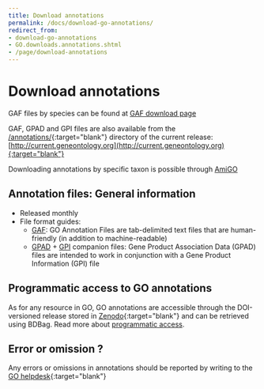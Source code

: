 ```yaml
---
title: Download annotations
permalink: /docs/download-go-annotations/
redirect_from: 
- download-go-annotations
- GO.downloads.annotations.shtml
- /page/download-annotations
---
```


# Download annotations 

GAF files by species can be found at [GAF download page](http://current.geneontology.org/products/pages/downloads.html)

GAF, GPAD and GPI files are also available from the [/annotations/](http://current.geneontology.org/annotations/index.html){:target="blank"} directory of the current release: [http://current.geneontology.org](http://current.geneontology.org){:target="blank"}

Downloading annotations by specific taxon is possible through [AmiGO](http://amigo.geneontology.org/amigo/search/annotation)

## Annotation files: General information
+ Released monthly
+ File format guides:
  + [GAF](/docs/go-annotation-file-gaf-format-2.1/): GO Annotation Files are tab-delimited text files that are human-friendly (in addition to machine-readable)
  + [GPAD](/docs/gene-product-association-data-gpad-format/) + [GPI](/docs/gene-product-information-gpi-format/) companion files: Gene Product Association Data (GPAD) files are intended to work in conjunction with a Gene Product Information (GPI) file

## Programmatic access to GO annotations
As for any resource in GO, GO annotations are accessible through the DOI-versioned release stored in [Zenodo](https://doi.org/10.5281/zenodo.1205159){:target="blank"} and can be retrieved using BDBag. Read more about [programmatic access](/docs/tools-guide/#programmatic-download-bdbag).

## Error or omission ?
Any errors or omissions in annotations should be reported by writing to the [GO helpdesk](http://help.geneontology.org/){:target="blank"}
